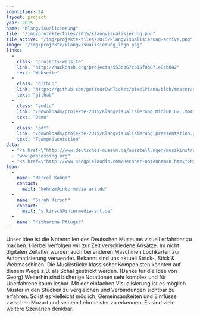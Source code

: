 ```yaml
---
identifier: 24
layout: project
year: 2015
name: "Klangvisualisierung"
tile: "/img/projekte-tiles/2015/klangvisualisierung.png"
tile_active: "/img/projekte-tiles/2015/klangvisualisierung-active.png"
image: "/img/projekte/klangvisualisierung_logo.png"
links:
  -
    class: "projects-website"
    link: "http://hackdash.org/projects/553bb67cb15f8b87140cb882"
    text: "Webseite"
  -
    class: "github"
    link: "https://github.com/getYourOwnTicket/pixelPiano/blob/master/sketch_2D_ArrayMidi09.pde"
    text: "github"
  -
    class: "audio"
    link: "/downloads/projekte-2015/Klangvisualisierung_Midi08_02_.mp4"
    text: "Demo"
  -
    class: "pdf"
    link: "/downloads/projekte-2015/Klangvisualisierung_praesentation.pdf"
    text: "Teampräsentation"
data:
  - "<a href=\"http://www.deutsches-museum.de/ausstellungen/musikinstrumente/projekte/notenrollen/\">Notenrollen</a>"
  - "www.processing.org"
  - "<a href=\"http://www.sengpielaudio.com/Rechner-notennamen.htm\">Notennamen Rechner</a>"
team:
  -
    name: "Marcel Kohnz"
    contact:
      mail: "kohnzm@intermedia-art.de"
  -
    name: "Sarah Kirsch"
    contact:
      mail: "s.kirsch@intermedia-art.de"
  -
    name: "Katharina Pflüger"
---
```

Unser Idee ist die Notenrollen des Deutschen Museums visuell erfahrbar zu machen. Hierbei verfolgen wir zur Zeit
verschiedene Ansätze. Im nicht digitalen Zeitalter wurden auch bei anderen Maschinen Lochkarten zur Automatisierung
verwendet. Bekannt sind uns aktuell Strick-, Stick & Webmaschinen. Die Musikstücke klassischer Komponisten könnten auf
diesem Wege z.B. als Schal gestrickt werden. (Danke für die Idee von Georg)  Weiterhin sind bisherige Notationen sehr
komplex und für Unerfahrene kaum lesbar. Mit der einfachen Visualisierung ist es möglich Muster in den Stücken zu
vergleichen und Verbindungen sichtbar zu erfahren. So ist es vielleicht möglich, Gemeinsamkeiten und Einflüsse zwischen
Mozart und seinem Lehrmeister zu erkennen. Es sind viele weitere Szenarien denkbar.